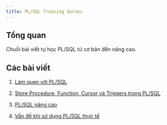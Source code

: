 ```yaml
---
title: PL/SQL Training Series
---
```


## Tổng quan
Chuỗi bài viết tự học PL/SQL từ cơ bản đến nâng cao.

## Các bài viết

1. <a href="/vuepress-blog/blog-posts/back-end/oracle-plsql-beginner.html" target="_blank">Làm quen với PL/SQL</a>

2. <a href="/vuepress-blog/blog-posts/back-end/oracle-plsql-intermediate.html" target="_blank">Store Procedure, Function, Cursor và Triggers trong PL/SQL</a>

3. <a href="/vuepress-blog/blog-posts/back-end/oracle-plsql-advanced.html" target="_blank">PL/SQL nâng cao</a>

4. <a href="/vuepress-blog/blog-posts/back-end/oracle-plsql-expert.html" target="_blank">Vấn đề khi sử dụng PL/SQL thực tế</a>
